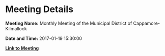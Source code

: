 # Meeting Details

**Meeting Name:** Monthly Meeting of the Municipal District of Cappamore-Kilmallock

**Date and Time:** 2017-01-19 15:30:00

**[Link to Meeting](https://www.limerick.ie/council/whats-on/monthly-meeting-municipal-district-cappamore-kilmallock-3)**
